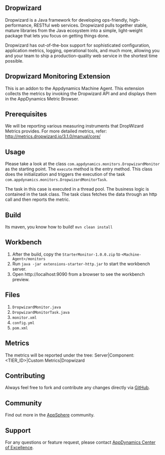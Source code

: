 ## Dropwizard
Dropwizard is a Java framework for developing ops-friendly, high-performance, RESTful web services.
Dropwizard pulls together stable, mature libraries from the Java ecosystem into a simple, light-weight package that lets you focus on getting things done.

Dropwizard has out-of-the-box support for sophisticated configuration, application metrics, logging, operational tools, and much more, allowing you and your team to ship a production-quality web service in the shortest time possible.

## Dropwizard Monitoring Extension
This is an addon to the Appdynamics Machine Agent. This extension collects the metrics by invoking the Dropwizard API and and displays them in the AppDynamics Metric Browser.
 
## Prerequisites
We will be reporting various measuring instruments that DropWizard Metrics provides. For more detailed metrics, refer: 
http://metrics.dropwizard.io/3.1.0/manual/core/

## Usage
 Please take a look at the class `com.appdynamics.monitors.DropwizardMonitor` as the starting point.
 The `execute` method is the entry method.  This class does the initialization and triggers the execution
 of the task `com.appdynamics.monitors.DropwizardMonitorTask`.
 
 The task in this case is executed in a thread pool. The business logic is contained in the task class. 
 The task class fetches the data through an http call and then reports the metric.  
  
## Build
 Its maven, you know how to build!
 `mvn clean install`

## Workbench 
 1. After the build, copy the `StarterMonitor-1.0.0.zip` to `<Machine-Agent>/monitors`
 2. Run `java -jar extensions-starter-http.jar` to start the workbench server.
 3. Open http://localhost:9090 from a browser to see the workbench preview.
 
## Files
  1. `DropwizardMonitor.java`
  2. `DropwizardMonitorTask.java`
  3. `monitor.xml`
  4. `config.yml`
  5. `pom.xml`
  
## Metrics

The metrics will be reported under the tree: Server|Component:<TIER_ID>|Custom Metrics|Dropwizard


## Contributing

Always feel free to fork and contribute any changes directly via [GitHub](https://github.com/Appdynamics/dropwizard-monitoring-extension/).

## Community

Find out more in the [AppSphere](https://www.appdynamics.com/community/exchange/) community.

## Support

For any questions or feature request, please contact [AppDynamics Center of Excellence](mailto:help@appdynamics.com).
